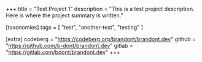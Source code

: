 +++
title = "Test Project 1"
description = "This is a test project description. Here is where the project summary is written."

[taxonomies]
tags = [
  "test", 
  "another-test", 
  "testing"
]

[extra]
codeberg = "https://codeberg.org/brandont/brandont.dev"
github = "https://github.com/b-dont/brandont.dev"
gitlab = "https://gitlab.com/bdont/brandont.dev"
+++
